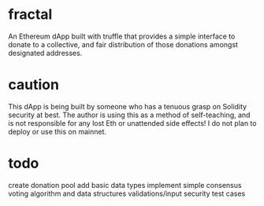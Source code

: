 # fractal
An Ethereum dApp built with truffle that provides a simple interface to donate to a collective, and fair distribution of those donations amongst designated addresses.

# caution
This dApp is being built by someone who has a tenuous grasp on Solidity security at best.  The author is using this as a method of self-teaching, and is not 
responsible for any lost Eth or unattended side effects!  I do not plan to deploy or use this on mainnet.  

# todo
create donation pool
add basic data types
implement simple consensus voting algorithm  and data structures
validations/input security
test cases


